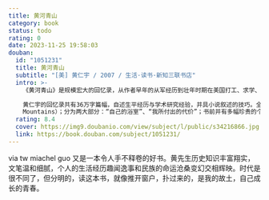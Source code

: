 ```yaml
---
title: 黄河青山
category: book
status: todo
rating: 0
date: 2023-11-25 19:58:03
douban:
  id: "1051231"
  title: 黄河青山
  subtitle: "[美] 黄仁宇 / 2007 / 生活·读书·新知三联书店"
  intro: >-
    《黄河青山》是规模宏大的回忆录，从作者早年的从军经历到壮年时期在美国打工、求学、无所不包；本书又是一部眼光非凡的“大历史”，检讨中国近代革命，统摄几千年的中国历史进程；黄仁宇传递给我们他脱胎于悠久文化的壮阔史观，即使他对此文化不无批评之处。他的文字浅显明白，就算毫无背景的人也读得懂。也许正因为这样，美国大文豪厄卜代克才形容他的文笔仿佛具备卡夫卡的梦幻特质。

    黄仁宇的回忆录共有36万字篇幅，自述生平经历与学术研究经验，并具小说叙述的技巧。全书定名为《黄河青山》（Yellow River and Blue
    Mountains）；分为两大部分：“自己的浴室”、“我所付出的代价”；书前并有多幅珍贵的个人及历史照片。
  rating: 8.4
  cover: https://img9.doubanio.com/view/subject/l/public/s34216866.jpg
  link: https://book.douban.com/subject/1051231/
---
```


via tw miachel guo 又是一本令人手不释卷的好书。黄先生历史知识丰富翔实，文笔温和细腻，个人的生活经历趣闻逸事和民族的命运沧桑变幻交相辉映。时代是很不同了，但分明的，读这本书，就像推开窗户，扑过来的，是我的故土，自己成长的青春。